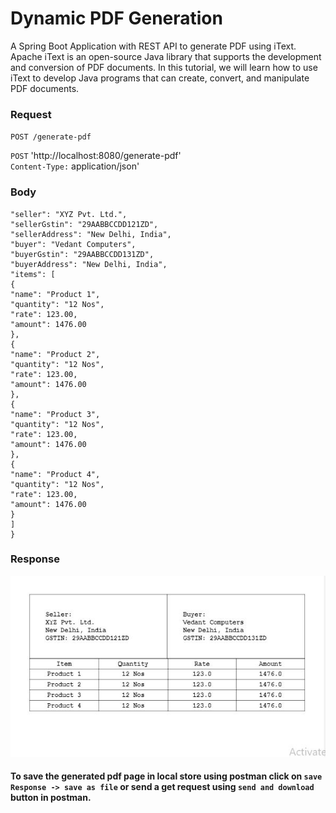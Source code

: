 
# Dynamic PDF Generation

 A Spring Boot Application with REST API to generate PDF using iText.\
Apache iText is an open-source Java library that supports the development and conversion of PDF documents. In this tutorial, we will learn how to use iText to develop Java programs that can create, convert, and manipulate PDF documents.
### Request
`POST /generate-pdf`

 `POST` 'http://localhost:8080/generate-pdf' \
`Content-Type:` application/json' 

### Body
```--data-raw '{
"seller": "XYZ Pvt. Ltd.",
"sellerGstin": "29AABBCCDD121ZD", 
"sellerAddress": "New Delhi, India", 
"buyer": "Vedant Computers",
"buyerGstin": "29AABBCCDD131ZD",
"buyerAddress": "New Delhi, India", 
"items": [
{
"name": "Product 1", 
"quantity": "12 Nos", 
"rate": 123.00,
"amount": 1476.00 
},
{
"name": "Product 2", 
"quantity": "12 Nos", 
"rate": 123.00,
"amount": 1476.00 
},
{
"name": "Product 3", 
"quantity": "12 Nos", 
"rate": 123.00,
"amount": 1476.00 
},
{
"name": "Product 4", 
"quantity": "12 Nos", 
"rate": 123.00,
"amount": 1476.00 
}
] 
}
```
### Response

![Response](Response.JPG?text=Response+Pdf+Here)


#### To save the generated pdf page in local store using postman click on `save Response -> save as file` or send a get request using `send and download` button in postman.